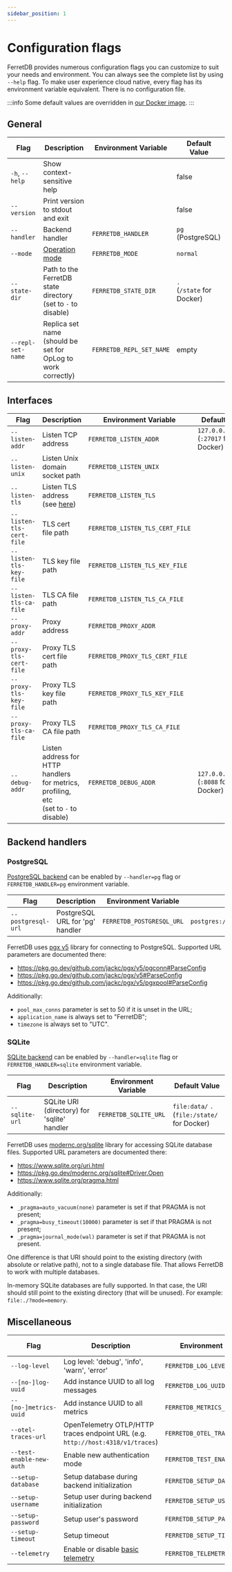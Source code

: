 ```yaml
---
sidebar_position: 1
---
```


# Configuration flags

FerretDB provides numerous configuration flags you can customize to suit your needs and environment.
You can always see the complete list by using `--help` flag.
To make user experience cloud native, every flag has its environment variable equivalent.
There is no configuration file.

:::info
Some default values are overridden in [our Docker image](../quickstart-guide/docker.md).
:::

<!-- Keep order in sync with the `--help` output -->

<!-- For <br /> -->
<!-- markdownlint-capture -->
<!-- markdownlint-disable MD033 -->

## General

| Flag              | Description                                                       | Environment Variable     | Default Value                  |
| ----------------- | ----------------------------------------------------------------- | ------------------------ | ------------------------------ |
| `-h`, `--help`    | Show context-sensitive help                                       |                          | false                          |
| `--version`       | Print version to stdout and exit                                  |                          | false                          |
| `--handler`       | Backend handler                                                   | `FERRETDB_HANDLER`       | `pg` (PostgreSQL)              |
| `--mode`          | [Operation mode](operation-modes.md)                              | `FERRETDB_MODE`          | `normal`                       |
| `--state-dir`     | Path to the FerretDB state directory<br />(set to `-` to disable) | `FERRETDB_STATE_DIR`     | `.`<br />(`/state` for Docker) |
| `--repl-set-name` | Replica set name<br />(should be set for OpLog to work correctly) | `FERRETDB_REPL_SET_NAME` | empty                          |

## Interfaces

| Flag                     | Description                                                                               | Environment Variable            | Default Value                                |
| ------------------------ | ----------------------------------------------------------------------------------------- | ------------------------------- | -------------------------------------------- |
| `--listen-addr`          | Listen TCP address                                                                        | `FERRETDB_LISTEN_ADDR`          | `127.0.0.1:27017`<br />(`:27017` for Docker) |
| `--listen-unix`          | Listen Unix domain socket path                                                            | `FERRETDB_LISTEN_UNIX`          |                                              |
| `--listen-tls`           | Listen TLS address (see [here](../security/tls-connections.md))                           | `FERRETDB_LISTEN_TLS`           |                                              |
| `--listen-tls-cert-file` | TLS cert file path                                                                        | `FERRETDB_LISTEN_TLS_CERT_FILE` |                                              |
| `--listen-tls-key-file`  | TLS key file path                                                                         | `FERRETDB_LISTEN_TLS_KEY_FILE`  |                                              |
| `--listen-tls-ca-file`   | TLS CA file path                                                                          | `FERRETDB_LISTEN_TLS_CA_FILE`   |                                              |
| `--proxy-addr`           | Proxy address                                                                             | `FERRETDB_PROXY_ADDR`           |                                              |
| `--proxy-tls-cert-file`  | Proxy TLS cert file path                                                                  | `FERRETDB_PROXY_TLS_CERT_FILE`  |                                              |
| `--proxy-tls-key-file`   | Proxy TLS key file path                                                                   | `FERRETDB_PROXY_TLS_KEY_FILE`   |                                              |
| `--proxy-tls-ca-file`    | Proxy TLS CA file path                                                                    | `FERRETDB_PROXY_TLS_CA_FILE`    |                                              |
| `--debug-addr`           | Listen address for HTTP handlers for metrics, profiling, etc<br />(set to `-` to disable) | `FERRETDB_DEBUG_ADDR`           | `127.0.0.1:8088`<br />(`:8088` for Docker)   |

## Backend handlers

<!-- Do not document alpha backends -->

### PostgreSQL

[PostgreSQL backend](../understanding-ferretdb.md#postgresql) can be enabled by
`--handler=pg` flag or `FERRETDB_HANDLER=pg` environment variable.

| Flag               | Description                     | Environment Variable      | Default Value                        |
| ------------------ | ------------------------------- | ------------------------- | ------------------------------------ |
| `--postgresql-url` | PostgreSQL URL for 'pg' handler | `FERRETDB_POSTGRESQL_URL` | `postgres://127.0.0.1:5432/ferretdb` |

FerretDB uses [pgx v5](https://github.com/jackc/pgx) library for connecting to PostgreSQL.
Supported URL parameters are documented there:

- https://pkg.go.dev/github.com/jackc/pgx/v5/pgconn#ParseConfig
- https://pkg.go.dev/github.com/jackc/pgx/v5#ParseConfig
- https://pkg.go.dev/github.com/jackc/pgx/v5/pgxpool#ParseConfig

Additionally:

- `pool_max_conns` parameter is set to 50 if it is unset in the URL;
- `application_name` is always set to "FerretDB";
- `timezone` is always set to "UTC".

### SQLite

[SQLite backend](../understanding-ferretdb.md#sqlite) can be enabled by
`--handler=sqlite` flag or `FERRETDB_HANDLER=sqlite` environment variable.

| Flag           | Description                                 | Environment Variable  | Default Value                                     |
| -------------- | ------------------------------------------- | --------------------- | ------------------------------------------------- |
| `--sqlite-url` | SQLite URI (directory) for 'sqlite' handler | `FERRETDB_SQLITE_URL` | `file:data/` `.`<br />(`file:/state/` for Docker) |

FerretDB uses [modernc.org/sqlite](https://gitlab.com/cznic/sqlite) library for accessing SQLite database files.
Supported URL parameters are documented there:

- https://www.sqlite.org/uri.html
- https://pkg.go.dev/modernc.org/sqlite#Driver.Open
- https://www.sqlite.org/pragma.html

Additionally:

- `_pragma=auto_vacuum(none)` parameter is set if that PRAGMA is not present;
- `_pragma=busy_timeout(10000)` parameter is set if that PRAGMA is not present;
- `_pragma=journal_mode(wal)` parameter is set if that PRAGMA is not present.

One difference is that URI should point to the existing directory (with absolute or relative path), not to a single database file.
That allows FerretDB to work with multiple databases.

In-memory SQLite databases are fully supported.
In that case, the URI should still point to the existing directory (that will be unused).
For example: `file:./?mode=memory`.

## Miscellaneous

| Flag                     | Description                                                                     | Environment Variable            | Default Value    |
| ------------------------ | ------------------------------------------------------------------------------- | ------------------------------- | ---------------- |
| `--log-level`            | Log level: 'debug', 'info', 'warn', 'error'                                     | `FERRETDB_LOG_LEVEL`            | `info`           |
| `--[no-]log-uuid`        | Add instance UUID to all log messages                                           | `FERRETDB_LOG_UUID`             |                  |
| `--[no-]metrics-uuid`    | Add instance UUID to all metrics                                                | `FERRETDB_METRICS_UUID`         |                  |
| `--otel-traces-url`      | OpenTelemetry OTLP/HTTP traces endpoint URL (e.g. `http://host:4318/v1/traces`) | `FERRETDB_OTEL_TRACES_URL`      | empty (disabled) |
| `--test-enable-new-auth` | Enable new authentication mode                                                  | `FERRETDB_TEST_ENABLE_NEW_AUTH` | false            |
| `--setup-database`       | Setup database during backend initialization                                    | `FERRETDB_SETUP_DATABASE`       |                  |
| `--setup-username`       | Setup user during backend initialization                                        | `FERRETDB_SETUP_USERNAME`       |                  |
| `--setup-password`       | Setup user's password                                                           | `FERRETDB_SETUP_PASSWORD`       |                  |
| `--setup-timeout`        | Setup timeout                                                                   | `FERRETDB_SETUP_TIMEOUT`        | `30s`            |
| `--telemetry`            | Enable or disable [basic telemetry](telemetry.md)                               | `FERRETDB_TELEMETRY`            | `undecided`      |

<!-- Do not document `--test-XXX` flags here -->

<!-- markdownlint-restore -->
